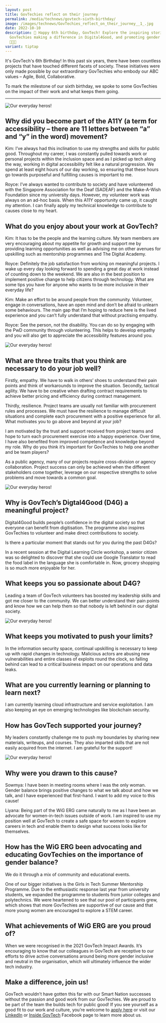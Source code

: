```yaml
---
layout: post
title: GovTechies reflect on their journey
permalink: /media/technews/govtech-sixth-birthday/
image: /images/technews/GovTechies_reflect_on_their_journey__1_.jpg
date: 2022-10-10
description: 🥳 Happy 6th birthday, GovTech! Explore the inspiring stories of
  GovTechies making a difference in Digital4Good, and promoting gender balance.
  🚀👩‍💻
variant: tiptap
---
```

It's GovTech's 6th Birthday! In this past six years, there have been countless projects that have touched different facets of society. These initiatives were only made possible by our extraordinary GovTechies who embody our ABC values – Agile, Bold, Collaborative. 

To mark the milestone of our sixth birthday, we spoke to some GovTechies on the impact of their work and what keeps them going.

---

![Our everyday heros!](/images/technews/POGT-bday-technews-01.png)

## Why did you become part of the A11Y (a term for accessibility – there are 11 letters between “a” and “y” in the word) movement?

Kim: I’ve always had this inclination to use my strengths and skills for public good. Throughout my career, I was constantly pulled towards work or personal projects within the inclusion space and as I picked up tech along the way, working in digital accessibility felt like a natural progression. We spend at least eight hours of our day working, so ensuring that these hours go towards purposeful and fulfilling causes is important to me.
 
Royce: I’ve always wanted to contribute to society and have volunteered with the Singapore Association for the Deaf (SADEAF) and the Make-A-Wish Foundation since my university days. However, my volunteer work was always on an ad-hoc basis. When this A11Y opportunity came up, it caught my attention. I can finally apply my technical knowledge to contribute to causes close to my heart.

## What do you enjoy about your work at GovTech?
 
Kim: It has to be the people and the learning culture. My team members are very encouraging about my appetite for growth and support me by providing learning opportunities as well as advising me on other avenues for upskilling such as mentorship programmes and The Digital Academy.
 
Royce: Definitely the job satisfaction from working on meaningful projects. I wake up every day looking forward to spending a great day at work instead of counting down to the weekend. We are also in the best position to implement positive change to help citizens through technology.
What are some tips you have for anyone who wants to be more inclusive in their everyday life?
 
Kim: Make an effort to be around people from the community. Volunteer, engage in conversations, have an open mind and don’t be afraid to unlearn some behaviours. The main gap that I’m hoping to reduce here is the lived experience and you can’t fully understand that without practising empathy.

Royce: See the person, not the disability. You can do so by engaging with the PwD community through volunteering. This helps to develop empathy and you will also get to appreciate the accessibility features around you.


![Our everyday heros!](/images/technews/POGT-bday-technews-02.png)


## What are three traits that you think are necessary to do your job well?
 
Firstly, empathy. We have to walk in others’ shoes to understand their pain points and think of workarounds to improve the situation. 
Secondly, tactical agility. We have to be creative when drafting contract requirements to achieve better pricing and efficiency during contract management. 

Thirdly, resilience. Project teams are usually not familiar with procurement rules and processes. We must have the resilience to manage difficult situations and complete each procurement with a positive experience for all. 
What motivates you to go above and beyond at your job?
 
I am motivated by the trust and support received from project teams and hope to turn each procurement exercise into a happy experience. Over time, I have also benefited from improved competence and knowledge beyond my role. 
Why do you think it’s important for GovTechies to help one another and be team players?
 
As a public agency, many of our projects require cross-division or agency collaboration. Project success can only be achieved when the different stakeholders come together, leverage on our respective strengths to solve problems and move towards a common goal.


![Our everyday heros!](/images/technews/POGT-bday-technews-04.png)


## Why is GovTech’s Digtal4Good (D4G) a meaningful project?
 
Digital4Good builds people’s confidence in the digital society so that everyone can benefit from digitisation. The programme also inspires GovTechies to volunteer and make direct contributions to society. 
 
Is there a particular moment that stands out for you during the past D4Gs?
 
In a recent session at the Digital Learning Circle workshop, a senior citizen was so delighted to discover that she could use Google Translator to read the food label in the language she is comfortable in. Now, grocery shopping is so much more enjoyable for her.
 
## What keeps you so passionate about D4G?
 
Leading a team of GovTech volunteers has boosted my leadership skills and got me closer to the community. We can better understand their pain points and know how we can help them so that nobody is left behind in our digital society.


![Our everyday heros!](/images/technews/POGT-bday-technews-03.png)

## What keeps you motivated to push your limits?
 
In the information security space, continual upskilling is necessary to keep up with rapid changes in technology. Malicious actors are abusing new vulnerabilities and entire classes of exploits round the clock, so falling behind can lead to a critical business impact on our operations and data leaks.
 
## What are you currently learning or planning to learn next?
 
I am currently learning cloud infrastructure and service exploitation. I am also keeping an eye on emerging technologies like blockchain security.
 
## How has GovTech supported your journey?
 
My leaders constantly challenge me to push my boundaries by sharing new materials, writeups, and courses. They also imparted skills that are not easily acquired from the internet. I am grateful for the support!

![Our everyday heros!](/images/technews/POGT-bday-technews-05.png)

 
## Why were you drawn to this cause?
 
Sowmya: I have been in meeting rooms where I was the only woman. Gender balance brings positive changes to what we talk about and how we talk, and I have experienced that first-hand. I want to add my voice to this cause!
 
Liyana: Being part of the WiG ERG came naturally to me as I have been an advocate for women-in-tech issues outside of work. I am inspired to use my position well at GovTech to create a safe space for women to explore careers in tech and enable them to design what success looks like for themselves.
 
## How has the WiG ERG been advocating and educating GovTechies on the importance of gender balance?
 
We do it through a mix of community and educational events.
 
One of our bigger initiatives is the Girls in Tech Summer Mentorship Programme. Due to the enthusiastic response last year from university students, we expanded the programme to students from junior colleges and polytechnics. We were heartened to see that our pool of participants grew, which shows that more GovTechies are supportive of our cause and that more young women are encouraged to explore a STEM career.
 
## What achievements of WiG ERG are you proud of?
 
When we were recognised in the 2021 GovTech Impact Awards. It’s encouraging to know that our colleagues in GovTech are receptive to our efforts to drive active conversations around being more gender inclusive and neutral in the organisation, which will ultimately influence the wider tech industry. 


## Make a difference, join us! 

GovTech wouldn’t have gotten this far with our Smart Nation successes without the passion and good work from our GovTechies. We are proud to be part of the team the builds tech for public good! If you see yourself as a good fit to our work and culture, you’re welcome to [apply here](http://go.gov.sg/govtechcareers) or visit our [LinkedIn](http://www.linkedin.com/company/govtech-singapore) or [Inside GovTech](http://www.facebook.com/insidegovtech) Facebook page to learn more about us.